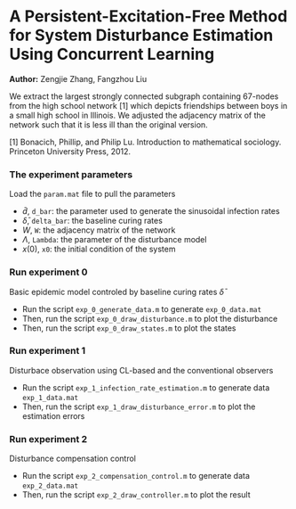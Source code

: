 # A Persistent-Excitation-Free Method for System Disturbance Estimation Using Concurrent Learning

**Author:** Zengjie Zhang, Fangzhou Liu

We extract the largest strongly connected subgraph containing $67$-nodes from the high school network [1] which depicts friendships between boys in a small high school in Illinois. We adjusted the adjacency matrix of the network such that it is less ill than the original version.

[1] Bonacich, Phillip, and Philip Lu. Introduction to mathematical sociology. Princeton University Press, 2012.

### The experiment parameters

Load the `param.mat` file to pull the parameters

- $\bar{d}$, `d_bar`: the parameter used to generate the sinusoidal infection rates
- $\bar{\delta}$, `delta_bar`: the baseline curing rates
- $W$, `W`: the adjacency matrix of the network
- $\Lambda$, `Lambda`: the parameter of the disturbance model
- $x(0)$, `x0`: the initial condition of the system

### Run experiment 0

Basic epidemic model controled by baseline curing rates $\bar{\delta}$

- Run the script `exp_0_generate_data.m` to generate `exp_0_data.mat`
- Then, run the script `exp_0_draw_disturbance.m` to plot the disturbance
- Then, run the script `exp_0_draw_states.m` to plot the states

### Run experiment 1

Disturbace observation using CL-based and the conventional observers

- Run the script `exp_1_infection_rate_estimation.m` to generate data `exp_1_data.mat`
- Then, run the script `exp_1_draw_disturbance_error.m` to plot the estimation errors

### Run experiment 2

Disturbance compensation control

- Run the script `exp_2_compensation_control.m` to generate data `exp_2_data.mat`
- Then, run the script `exp_2_draw_controller.m` to plot the result
